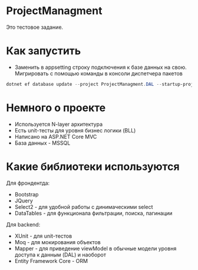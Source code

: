 # ProjectManagment
Это тестовое задание.
# Как запустить
- Заменить в appsetting строку подключения к базе данных на свою. Мигрировать с помощью команды в консоли диспетчера пакетов
```powershell
dotnet ef database update --project ProjectManagment.DAL --startup-project ProjectManagment.WEB
```
# Немного о проекте
- Используется N-layer архитектура
- Есть unit-тесты для уровня бизнес логики (BLL)
- Написано на ASP.NET Core MVC
- База данных - MSSQL
# Какие библиотеки используются
Для фрондентда:
- Bootstrap
- JQuery
- Select2 - для удобной работы с динимаческими select
- DataTables - для функционала фильтрации, поиска, пагинации

Для backend:
- XUnit - для unit-тестов
- Moq - для мокирования объектов
- Mapper - для приведение viewModel в обычные модели уровня доступа к данным (DAL) и наоборот
- Entity Framework Core - ORM
